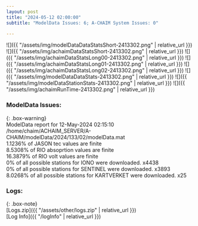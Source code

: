 ```yaml
---
layout: post
title: "2024-05-12 02:00:00"
subtitle: "ModelData Issues: 6; A-CHAIM System Issues: 0"

---
```


![]({{ "/assets/img/modelDataDataStatsShort-2413302.png" | relative_url }})
![]({{ "/assets/img/achaimDataStatsShort-2413302.png" | relative_url }})
![]({{ "/assets/img/achaimDataStatsLong00-2413302.png" | relative_url }})
![]({{ "/assets/img/achaimDataStatsLong01-2413302.png" | relative_url }})
![]({{ "/assets/img/achaimDataStatsLong02-2413302.png" | relative_url }})
![]({{ "/assets/img/modelDataDataStats-2413302.png" | relative_url }})
![]({{ "/assets/img/modelDataStationStats-2413302.png" | relative_url }})
![]({{ "/assets/img/achaimRunTime-2413302.png" | relative_url }})


### ModelData Issues:  
  
{: .box-warning}  
 ModelData report for 12-May-2024 02:15:10   
 /home/chaim/ACHAIM_SERVER/A-CHAIM/modelData/2024/133/02/modelData.mat   
 1.1236% of JASON tec values are finite   
 8.5308% of RIO absoprtion values are finite   
 16.3879% of RIO volt values are finite   
 0% of all possible stations for IONO were downloaded. x4438   
 0% of all possible stations for SENTINEL were downloaded. x3893   
 8.0268% of all possible stations for KARTVERKET were downloaded. x25   
  


### Logs:  
  
{: .box-note}  
[Logs.zip]({{ "/assets/other/logs.zip" | relative_url }})  
[Log Info]({{ "/logInfo" | relative_url }})  
